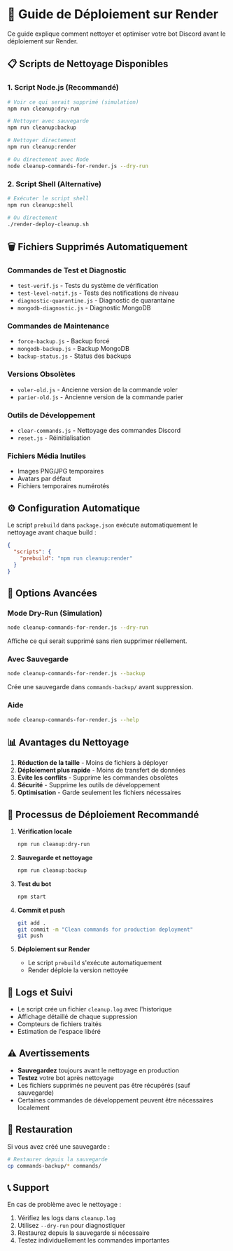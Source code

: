 # 🚀 Guide de Déploiement sur Render

Ce guide explique comment nettoyer et optimiser votre bot Discord avant le déploiement sur Render.

## 📋 Scripts de Nettoyage Disponibles

### 1. Script Node.js (Recommandé)
```bash
# Voir ce qui serait supprimé (simulation)
npm run cleanup:dry-run

# Nettoyer avec sauvegarde
npm run cleanup:backup

# Nettoyer directement
npm run cleanup:render

# Ou directement avec Node
node cleanup-commands-for-render.js --dry-run
```

### 2. Script Shell (Alternative)
```bash
# Exécuter le script shell
npm run cleanup:shell

# Ou directement
./render-deploy-cleanup.sh
```

## 🗑️ Fichiers Supprimés Automatiquement

### Commandes de Test et Diagnostic
- `test-verif.js` - Tests du système de vérification
- `test-level-notif.js` - Tests des notifications de niveau
- `diagnostic-quarantine.js` - Diagnostic de quarantaine
- `mongodb-diagnostic.js` - Diagnostic MongoDB

### Commandes de Maintenance
- `force-backup.js` - Backup forcé
- `mongodb-backup.js` - Backup MongoDB
- `backup-status.js` - Status des backups

### Versions Obsolètes
- `voler-old.js` - Ancienne version de la commande voler
- `parier-old.js` - Ancienne version de la commande parier

### Outils de Développement
- `clear-commands.js` - Nettoyage des commandes Discord
- `reset.js` - Réinitialisation

### Fichiers Média Inutiles
- Images PNG/JPG temporaires
- Avatars par défaut
- Fichiers temporaires numérotés

## ⚙️ Configuration Automatique

Le script `prebuild` dans `package.json` exécute automatiquement le nettoyage avant chaque build :

```json
{
  "scripts": {
    "prebuild": "npm run cleanup:render"
  }
}
```

## 🔧 Options Avancées

### Mode Dry-Run (Simulation)
```bash
node cleanup-commands-for-render.js --dry-run
```
Affiche ce qui serait supprimé sans rien supprimer réellement.

### Avec Sauvegarde
```bash
node cleanup-commands-for-render.js --backup
```
Crée une sauvegarde dans `commands-backup/` avant suppression.

### Aide
```bash
node cleanup-commands-for-render.js --help
```

## 📊 Avantages du Nettoyage

1. **Réduction de la taille** - Moins de fichiers à déployer
2. **Déploiement plus rapide** - Moins de transfert de données
3. **Évite les conflits** - Supprime les commandes obsolètes
4. **Sécurité** - Supprime les outils de développement
5. **Optimisation** - Garde seulement les fichiers nécessaires

## 🚀 Processus de Déploiement Recommandé

1. **Vérification locale**
   ```bash
   npm run cleanup:dry-run
   ```

2. **Sauvegarde et nettoyage**
   ```bash
   npm run cleanup:backup
   ```

3. **Test du bot**
   ```bash
   npm start
   ```

4. **Commit et push**
   ```bash
   git add .
   git commit -m "Clean commands for production deployment"
   git push
   ```

5. **Déploiement sur Render**
   - Le script `prebuild` s'exécute automatiquement
   - Render déploie la version nettoyée

## 📝 Logs et Suivi

- Le script crée un fichier `cleanup.log` avec l'historique
- Affichage détaillé de chaque suppression
- Compteurs de fichiers traités
- Estimation de l'espace libéré

## ⚠️ Avertissements

- **Sauvegardez** toujours avant le nettoyage en production
- **Testez** votre bot après nettoyage
- Les fichiers supprimés ne peuvent pas être récupérés (sauf sauvegarde)
- Certaines commandes de développement peuvent être nécessaires localement

## 🔄 Restauration

Si vous avez créé une sauvegarde :
```bash
# Restaurer depuis la sauvegarde
cp commands-backup/* commands/
```

## 📞 Support

En cas de problème avec le nettoyage :
1. Vérifiez les logs dans `cleanup.log`
2. Utilisez `--dry-run` pour diagnostiquer
3. Restaurez depuis la sauvegarde si nécessaire
4. Testez individuellement les commandes importantes
